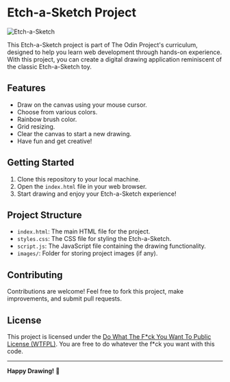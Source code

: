 # Etch-a-Sketch Project

![Etch-a-Sketch](link-to-your-project-image.png)

This Etch-a-Sketch project is part of The Odin Project's curriculum, designed to help you learn web development through hands-on experience. With this project, you can create a digital drawing application reminiscent of the classic Etch-a-Sketch toy.

## Features

- Draw on the canvas using your mouse cursor.
- Choose from various colors.
- Rainbow brush color.
- Grid resizing.
- Clear the canvas to start a new drawing.
- Have fun and get creative!

## Getting Started

1. Clone this repository to your local machine.
2. Open the `index.html` file in your web browser.
3. Start drawing and enjoy your Etch-a-Sketch experience!

## Project Structure

- `index.html`: The main HTML file for the project.
- `styles.css`: The CSS file for styling the Etch-a-Sketch.
- `script.js`: The JavaScript file containing the drawing functionality.
- `images/`: Folder for storing project images (if any).

## Contributing

Contributions are welcome! Feel free to fork this project, make improvements, and submit pull requests.

## License

This project is licensed under the [Do What The F*ck You Want To Public License (WTFPL)](LICENSE). You are free to do whatever the f*ck you want with this code.

---

**Happy Drawing!** 🎨
